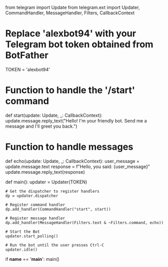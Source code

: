from telegram import Update
from telegram.ext import Updater, CommandHandler, MessageHandler, Filters, CallbackContext

# Replace 'alexbot94' with your Telegram bot token obtained from BotFather
TOKEN = 'alexbot94'

# Function to handle the '/start' command
def start(update: Update, _: CallbackContext):
    update.message.reply_text("Hello! I'm your friendly bot. Send me a message and I'll greet you back.")

# Function to handle messages
def echo(update: Update, _: CallbackContext):
    user_message = update.message.text
    response = f"Hello, you said: {user_message}"
    update.message.reply_text(response)

def main():
    updater = Updater(TOKEN)

    # Get the dispatcher to register handlers
    dp = updater.dispatcher

    # Register command handler
    dp.add_handler(CommandHandler("start", start))

    # Register message handler
    dp.add_handler(MessageHandler(Filters.text & ~Filters.command, echo))

    # Start the Bot
    updater.start_polling()

    # Run the bot until the user presses Ctrl-C
    updater.idle()

if __name__ == '__main__':
    main()
    

